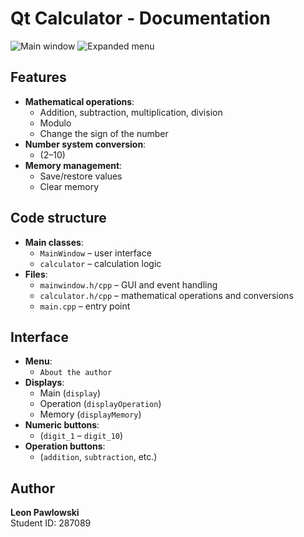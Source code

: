 # Qt Calculator - Documentation

![Main window](oknoGlowne.png) ![Expanded menu](oknoGlowne_z_menu.png)

## Features
- **Mathematical operations**:
    - Addition, subtraction, multiplication, division
    - Modulo
    - Change the sign of the number
- **Number system conversion**:
    - (2–10)
- **Memory management**:
    - Save/restore values
    - Clear memory

## Code structure
- **Main classes**:
    - `MainWindow` – user interface
    - `calculator` – calculation logic
- **Files**:
    - `mainwindow.h/cpp` – GUI and event handling
    - `calculator.h/cpp` – mathematical operations and conversions
    - `main.cpp` – entry point

## Interface
- **Menu**:
    - `About the author`
- **Displays**:
    - Main (`display`)
    - Operation (`displayOperation`)
    - Memory (`displayMemory`)
- **Numeric buttons**:
    - (`digit_1` – `digit_10`)
- **Operation buttons**:
    - (`addition`, `subtraction`, etc.)

## Author
**Leon Pawlowski**  
Student ID: 287089
